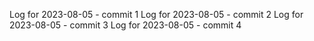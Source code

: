 Log for 2023-08-05 - commit 1
Log for 2023-08-05 - commit 2
Log for 2023-08-05 - commit 3
Log for 2023-08-05 - commit 4
